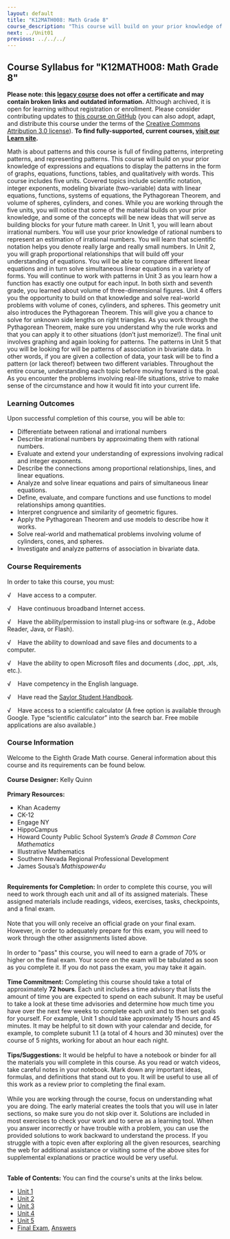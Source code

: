 ```yaml
---
layout: default
title: "K12MATH008: Math Grade 8"
course_description: "This course will build on your prior knowledge of expressions and equations to display the patterns in the form of graphs, equations, functions, tables, and qualitatively with words. Topics covered include scientific notation, integer exponents, modeling bivariate (two-variable) data with linear equations, functions, systems of equations, the Pythagorean Theorem, and the volume of spheres, cylinders, and cones."
next: ../Unit01
previous: ../../../
---
```

Course Syllabus for "K12MATH008: Math Grade 8"
----------------------------------------------

**Please note: this [legacy course](https://sayloracademy.zendesk.com/hc/en-us/articles/206089967) does not offer a certificate and may contain 
broken links and outdated information.** Although archived, it is open 
for learning without registration or enrollment. Please consider contributing 
updates to [this course on GitHub](https://github.com/saylordotorg/course_k12math008) 
(you can also adopt, adapt, and distribute this course under the terms of 
the [Creative Commons Attribution 3.0 license](http://creativecommons.org/licenses/by/3.0/)). **To find fully-supported, current courses, [visit our 
Learn site](https://learn.saylor.org).**

Math is about patterns and this course is full of finding patterns,
interpreting patterns, and representing patterns. This course will build
on your prior knowledge of expressions and equations to display the
patterns in the form of graphs, equations, functions, tables, and
qualitatively with words. This course includes five units. Covered
topics include scientific notation, integer exponents, modeling
bivariate (two-variable) data with linear equations, functions, systems
of equations, the Pythagorean Theorem, and volume of spheres, cylinders,
and cones. While you are working through the five units, you will notice
that some of the material builds on your prior knowledge, and some of
the concepts will be new ideas that will serve as building blocks for
your future math career. In Unit 1, you will learn about irrational
numbers. You will use your prior knowledge of rational numbers to
represent an estimation of irrational numbers. You will learn that
scientific notation helps you denote really large and really small
numbers. In Unit 2, you will graph proportional relationships that will
build off your understanding of equations. You will be able to compare
different linear equations and in turn solve simultaneous linear
equations in a variety of forms. You will continue to work with patterns
in Unit 3 as you learn how a function has exactly one output for each
input. In both sixth and seventh grade, you learned about volume of
three-dimensional figures. Unit 4 offers you the opportunity to build on
that knowledge and solve real-world problems with volume of cones,
cylinders, and spheres. This geometry unit also introduces the
Pythagorean Theorem. This will give you a chance to solve for unknown
side lengths on right triangles. As you work through the Pythagorean
Theorem, make sure you understand why the rule works and that you can
apply it to other situations (don’t just memorize!). The final unit
involves graphing and again looking for patterns. The patterns in Unit 5
that you will be looking for will be patterns of association in
bivariate data. In other words, if you are given a collection of data,
your task will be to find a pattern (or lack thereof) between two
different variables. Throughout the entire course, understanding each
topic before moving forward is the goal. As you encounter the problems
involving real-life situations, strive to make sense of the circumstance
and how it would fit into your current life.

### Learning Outcomes

Upon successful completion of this course, you will be able to:

-   Differentiate between rational and irrational numbers
-   Describe irrational numbers by approximating them with rational
    numbers.
-   Evaluate and extend your understanding of expressions involving
    radical and integer exponents.
-   Describe the connections among proportional relationships, lines,
    and linear equations.
-   Analyze and solve linear equations and pairs of simultaneous linear
    equations.
-   Define, evaluate, and compare functions and use functions to model
    relationships among quantities.
-   Interpret congruence and similarity of geometric figures.
-   Apply the Pythagorean Theorem and use models to describe how it
    works.
-   Solve real-world and mathematical problems involving volume of
    cylinders, cones, and spheres.
-   Investigate and analyze patterns of association in bivariate data.

### Course Requirements

In order to take this course, you must:  
  
 √    Have access to a computer.  
  
 √    Have continuous broadband Internet access.  
  
 √    Have the ability/permission to install plug-ins or software (e.g.,
Adobe Reader, Java, or Flash).  
  
 √    Have the ability to download and save files and documents to a
computer.  
  
 √    Have the ability to open Microsoft files and documents (.doc,
.ppt, .xls, etc.).  
  
 √    Have competency in the English language.  
  
 √    Have read the [Saylor Student
Handbook](http://www.saylor.org/site/wp-content/uploads/2012/05/Saylor-StudentHandbook.pdf).  
  
 √    Have access to a scientific calculator (A free option is available
through Google. Type “scientific calculator” into the search bar. Free
mobile applications are also available.)

### Course Information

Welcome to the Eighth Grade Math course. General information about this
course and its requirements can be found below.  
    
 **Course Designer:** Kelly Quinn  
    
 **Primary Resources:**

-   Khan Academy
-   CK-12
-   Engage NY
-   HippoCampus
-   Howard County Public School System’s *Grade 8 Common Core
    Mathematics*
-   Illustrative Mathematics
-   Southern Nevada Regional Professional Development
-   James Sousa’s *Mathispower4u*

   
 **Requirements for Completion:** In order to complete this course, you
will need to work through each unit and all of its assigned materials.
These assigned materials include readings, videos, exercises, tasks,
checkpoints, and a final exam.  
    
 Note that you will only receive an official grade on your final exam.
However, in order to adequately prepare for this exam, you will need to
work through the other assignments listed above.  
    
 In order to "pass" this course, you will need to earn a grade of 70% or
higher on the final exam. Your score on the exam will be tabulated as
soon as you complete it. If you do not pass the exam, you may take it
again.  
    
 **Time Commitment:** Completing this course should take a total of
approximately **72 hours**. Each unit includes a time advisory that
lists the amount of time you are expected to spend on each subunit. It
may be useful to take a look at these time advisories and determine how
much time you have over the next few weeks to complete each unit and to
then set goals for yourself. For example, Unit 1 should take
approximately 15 hours and 45 minutes. It may be helpful to sit down
with your calendar and decide, for example, to complete subunit 1.1 (a
total of 4 hours and 30 minutes) over the course of 5 nights, working
for about an hour each night.  
    
 **Tips/Suggestions:** It would be helpful to have a notebook or binder
for all the materials you will complete in this course. As you read or
watch videos, take careful notes in your notebook. Mark down any
important ideas, formulas, and definitions that stand out to you. It
will be useful to use all of this work as a review prior to completing
the final exam.  
    
 While you are working through the course, focus on understanding what
you are doing. The early material creates the tools that you will use in
later sections, so make sure you do not skip over it. Solutions are
included in most exercises to check your work and to serve as a learning
tool. When you answer incorrectly or have trouble with a problem, you
can use the provided solutions to work backward to understand the
process. If you struggle with a topic even after exploring all the given
resources, searching the web for additional assistance or visiting some
of the above sites for supplemental explanations or practice would be
very useful.  
    

**Table of Contents:** You can find the course's units at the links below.

- [Unit 1](https://legacy.saylor.org/k12math008/Unit01/)
- [Unit 2](https://legacy.saylor.org/k12math008/Unit02/)
- [Unit 3](https://legacy.saylor.org/k12math008/Unit03/)
- [Unit 4](https://legacy.saylor.org/k12math008/Unit04/)
- [Unit 5](https://legacy.saylor.org/k12math008/Unit05/)
- [Final Exam](http://saylordotorg.github.io/LegacyExams/K12/K12MATH008/K12MATH008-FinalExam.html), [Answers](http://saylordotorg.github.io/LegacyExams/K12/K12MATH008/K12MATH008-FinalExam-Answers.html)

